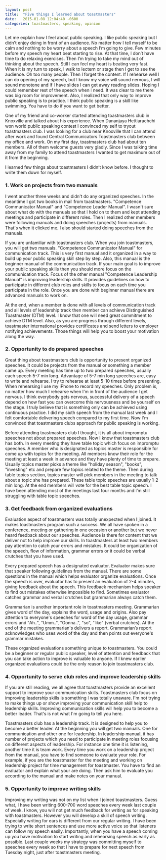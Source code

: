 ```yaml
---
layout: post
title:  "Five things I learned about toastmasters"
date:   2015-01-08 12:04:40 -0600
categories: toastmasters, speaking, opinion
---
```


Let me explain how I feel about public speaking. I like public speaking but I didn’t enjoy doing in front of an audience. No matter how I tell myself to be calm and nothing to be worry about a speech I’m going to give. Few minutes before my speech my heart beat starting to rise. At that time, I don’t have time to do relaxing exercises. Then I’m trying to take my mind out of thinking about the speech.  Still I can feel my heart is beating very fast. When it is my turn to speak, I walk to lectern or stage then I get to see the audience. Oh too many people. Then I forget the content. If I rehearse well I can do opening of my speech, but I know my voice will sound nervous, I will sound monotone and If I have slides I can get away reading slides. Hoping I could remember rest of the speech when I need. It was clear to me there was big room for improvement. Also, I realized that only way to improve public speaking is to practice. I think public speaking is a skill like swimming. You have to do if you want to get better.

One of my friend and co-worker started attending toastmasters club in Knoxville and talked about his experience. When Dananjaya Hettiarachchi won world public speaking contest I convinced my self to tryout toastmasters club. I was looking for a club near Knoxville that I can attend after work and found Central Communicators Toastmasters club between my office and work. On my first day, toastmasters club had about ten members. All of them welcome guests very gladly. Since I was talking time away from my family to attend toastmasters I wanted to get maximum out of it from the beginning.

I learned few things about toastmasters I didn’t know before. I thought to write them down for myself.

### 1. Work on projects from two manuals ###

I went another three weeks and didn't do any organized speeches. In the meantime I got two books in mail from toastmasters. "Competence Communicator Manual" and "Competence Leader Manual". I wasn't sure about what do with the manuals so that I hold on to them and kept attending meetings and participate in different roles. Then I realized other members were following manuals and doing speeches (projects) from manuals. That's when it clicked me. I also should started doing speeches from the manuals.

If you are unfamiliar with toastmasters club. When you join toastmasters, you will get two manuals. "Competence Communicator Manual" for communication track. This is very first manual and it organized in a way to build up your public speaking skill step by step. Also, this manual is the beginner manual of the communication track. If your main goal is to improve your public speaking skills then you should more focus on the communication track.
Focus of the other manual "Competence Leadership Manual" is improving leadership skills. It provides guidelines on how to participate in different club roles and skills to focus on each time you participate in the role. Once you are done with beginner manual there are advanced manuals to work on.

At the end, when a member is done with all levels of communication track and all levels of leadership track then member can achieve Distinguished Toastmaster (DTM) level. I know that one will need great commitment to achieve DTM level. Also, as you are progress through different levels, toastmaster international provides certificates and send letters to employer notifying achievements. Those things will help you to boost your motivation along the way.

### 2. Opportunity to do prepared speeches ###

Great thing about toastmasters club is opportunity to present organized speeches. It could be projects from the manual or something a member came up. Every meeting has time up to two prepared speeches, usually each speech 5-7 min long. Advantage of 5-7 min long speeches are, easy to write and rehearse. I try to rehearse at least 5-10 times before presenting. When rehearsing I use my iPhone to record my speeches. Only problem is, no matter how much I rehearse when I'm in front of the audience I get nervous. I think everybody gets nervous, successful delivery of a speech depend on how fast you can overcome this nervousness and be yourself on the stage. I truly believe that is something only can be achieved using continuous practice. I did my sixth speech from the manual last week and I felt comfortable delivering speech compared to my first time. Now I'm convinced that toastmasters clubs approach for public speaking is working.


Before attending toastmasters club I thought, it is all about impromptu speeches not about prepared speeches. Now I know that toastmasters club has both. In every meeting they have table topic which focus on impromptu speeches. A member who is designated as topics master is responsible for come up with topics for the meeting. All members know their role for the meeting at least a week in advance and they have plenty of time to prepare. Usually topics master picks a theme like "holiday season", "books", "investing" etc and prepare few topics related to the theme. Then during table topics section, topics master will pick members in the meeting to talk about a topic she has prepared. These table topic speeches are usually 1-2 min long. At the end members will vote for the best table topic speech. I have been attending most of the meetings last four months and I’m still struggling with table topic speeches.

### 3. Get feedback from organized evaluations ###

Evaluation aspect of toastmasters was totally unexpected when I joined. It makes toastmasters program such a success. We all have spoken in a conference, meeting or gathering in one occasion or another but we never heard feedback about our speeches. Audience is there for content that we deliver not to help improve our skills. In toastmasters at least two members pay attention to catch your errors and mistakes. It could be organization of the speech, flow of information, grammar errors or it could be verbal crutches that you have used.

Every prepared speech has a designated evaluator. Evaluator makes sure that speaker following guidelines from the manual. There are some questions in the manual which helps evaluator organize evaluations. Once the speech is over, evaluator has to present an evaluation of 2-4 minutes, giving feedback about the speech. This feedback mechanism helps speaker to find out mistakes otherwise impossible to find. Sometimes evaluator catches grammar and verbal crutches but grammarian always catch them.

Grammarian is another important role in toastmasters meeting. Grammarian gives word of the day, explains the word, usage and origins. Also pay attention to everyone's speeches for word of the day usage, grammar errors and "Ah..", "Umm..", "Gonna..", "so", "like" (verbal crutches). At the end of the meeting grammarian's delivers a report. Grammarian’s report acknowledges  who uses word of the day and then points out everyone's grammar mistakes.

These organized evaluations something unique to toastmasters. You could be a beginner or regular public speaker, level of attention and feedback that you can take action to improve is valuable to anyone. If I knew earlier organized evaluations could be the only reason to join toastmasters club.

### 4. Opportunity to serve club roles and improve leadership skills ###

If you are still reading, we all agree that toastmasters provide an excellent support to improve your communication skills. Toastmasters club focus on improving leadership skills is something I was totally unaware. I'm not trying to make things up or show improving your communication skill help to leadership skills. Improving communication skills will help you to become a better leader. That's is not what I'm going to tell you here.

Toastmasters club has a leadership track. It is designed to help you to become a better leader. At the beginning you will get two manuals. One for communication and other one for leadership. In leadership manual, it has number of projects which you need to participate in meeting roles focusing on different aspects of leadership. For instance one time it is listening, another time it is team work. Every time you work on a leadership project from the manual, you have to find someone to evaluate your role. For example, if you are the toastmaster for the meeting and working on leadership project for time management for toastmaster. You have to find an evaluator and explain what your are doing. Then ask him to evaluate you according to the manual and make notes on your manual.

### 5. Opportunity to improve writing skills ###

Improving my writing was not on my list when I joined toastmasters. Guess what, I have been writing 600-700 word speeches every week last couple of week. I know, you will not get much feedback for writing as for speaking with toastmasters. However you will develop a skill of speech writing. Especially writing for ears is different from our regular writing. I have been trying to write short sentences and use more active voice so that listeners can follow my speech easily. Importantly, when you have a speech coming up you have motivation to start writing and rehearsing speech as early as possible. Last couple weeks my strategy was committing myself to speeches every week so that I have to prepare for next speech from Tuesday night, just after toastmasters meeting.
